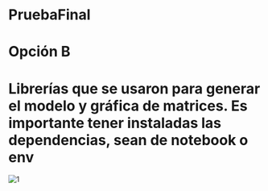 # PruebaFinal
# Opción B
# Librerías que se usaron para generar el modelo y gráfica de matrices. Es importante tener instaladas las dependencias, sean de notebook o env
![1](https://github.com/FrankUGonzalez/PruebaFinal/assets/144507139/f2878785-8743-4344-a729-a7043bb3aa3a)
